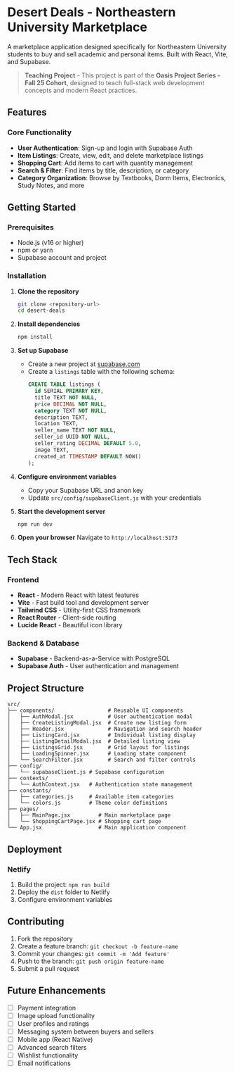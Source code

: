 # Desert Deals - Northeastern University Marketplace

A marketplace application designed specifically for Northeastern University students to buy and sell academic and personal items. Built with React, Vite, and Supabase.

> **Teaching Project** - This project is part of the **Oasis Project Series - Fall 25 Cohort**, designed to teach full-stack web development concepts and modern React practices.

## Features

### Core Functionality
- **User Authentication**: Sign-up and login with Supabase Auth
- **Item Listings**: Create, view, edit, and delete marketplace listings
- **Shopping Cart**: Add items to cart with quantity management
- **Search & Filter**: Find items by title, description, or category
- **Category Organization**: Browse by Textbooks, Dorm Items, Electronics, Study Notes, and more

## Getting Started

### Prerequisites
- Node.js (v16 or higher)
- npm or yarn
- Supabase account and project

### Installation

1. **Clone the repository**
   ```bash
   git clone <repository-url>
   cd desert-deals
   ```

2. **Install dependencies**
   ```bash
   npm install
   ```

3. **Set up Supabase**
   - Create a new project at [supabase.com](https://supabase.com)
   - Create a `listings` table with the following schema:
     ```sql
     CREATE TABLE listings (
       id SERIAL PRIMARY KEY,
       title TEXT NOT NULL,
       price DECIMAL NOT NULL,
       category TEXT NOT NULL,
       description TEXT,
       location TEXT,
       seller_name TEXT NOT NULL,
       seller_id UUID NOT NULL,
       seller_rating DECIMAL DEFAULT 5.0,
       image TEXT,
       created_at TIMESTAMP DEFAULT NOW()
     );
     ```

4. **Configure environment variables**
   - Copy your Supabase URL and anon key
   - Update `src/config/supabaseClient.js` with your credentials

5. **Start the development server**
   ```bash
   npm run dev
   ```

6. **Open your browser**
   Navigate to `http://localhost:5173`

## Tech Stack

### Frontend
- **React** - Modern React with latest features
- **Vite** - Fast build tool and development server
- **Tailwind CSS** - Utility-first CSS framework
- **React Router** - Client-side routing
- **Lucide React** - Beautiful icon library

### Backend & Database
- **Supabase** - Backend-as-a-Service with PostgreSQL
- **Supabase Auth** - User authentication and management

## Project Structure

```
src/
├── components/                 # Reusable UI components
│   ├── AuthModal.jsx           # User authentication modal
│   ├── CreateListingModal.jsx  # Create new listing form
│   ├── Header.jsx              # Navigation and search header
│   ├── ListingCard.jsx         # Individual listing display
│   ├── ListingDetailModal.jsx  # Detailed listing view
│   ├── ListingsGrid.jsx        # Grid layout for listings
│   ├── LoadingSpinner.jsx      # Loading state component
│   └── SearchFilter.jsx        # Search and filter controls
├── config/
│   └── supabaseClient.js # Supabase configuration
├── contexts/
│   └── AuthContext.jsx   # Authentication state management
├── constants/
│   ├── categories.js     # Available item categories
│   └── colors.js         # Theme color definitions
├── pages/
│   ├── MainPage.jsx         # Main marketplace page
│   └── ShoppingCartPage.jsx # Shopping cart page
└── App.jsx                  # Main application component
```
## Deployment

### Netlify
1. Build the project: `npm run build`
2. Deploy the `dist` folder to Netlify
3. Configure environment variables

## Contributing

1. Fork the repository
2. Create a feature branch: `git checkout -b feature-name`
3. Commit your changes: `git commit -m 'Add feature'`
4. Push to the branch: `git push origin feature-name`
5. Submit a pull request

## Future Enhancements

- [ ] Payment integration
- [ ] Image upload functionality
- [ ] User profiles and ratings
- [ ] Messaging system between buyers and sellers
- [ ] Mobile app (React Native)
- [ ] Advanced search filters
- [ ] Wishlist functionality
- [ ] Email notifications
